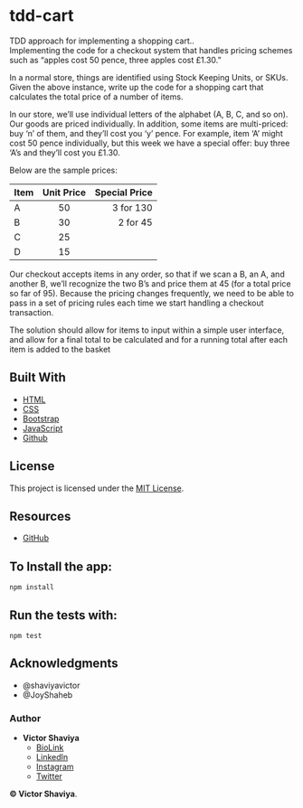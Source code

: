 # tdd-cart
TDD approach for implementing a shopping cart..     
Implementing the code for a checkout system that handles pricing schemes such as “apples cost 50 pence, three apples cost £1.30.”        

In a normal store, things are identified using Stock Keeping Units, or SKUs.      
Given the above instance, write up the code for a shopping cart that calculates the total price of a number of items.       

In our store, we’ll use individual letters of the alphabet (A, B, C, and so on). Our goods are priced individually. In addition, some items are multi-priced: buy ‘n’ of them, and they’ll cost you ‘y’ pence. For example, item ‘A’ might cost 50 pence individually, but this week we have a special offer: buy three ‘A’s and they’ll cost you £1.30.     

Below are the sample prices:

| Item          | Unit Price    | Special Price |
| ------------- |:-------------:| -----------:  |
| A             |  50           | 3 for 130     |
| B             |  30           | 2 for 45      |
| C             |  25           |               |
| D             |  15           |               |

Our checkout accepts items in any order, so that if we scan a B, an A, and another B, we’ll recognize the two B’s and price them at 45 (for a total price so far of 95). Because the pricing changes frequently, we need to be able to pass in a set of pricing rules each time we start handling a checkout transaction.

The solution should allow for items to input within a simple user interface, and allow for a final total to be calculated and for a running total after each item is added to the basket

## Built With

* [HTML](https://developer.mozilla.org/en-US/docs/Web/HTML)        
* [CSS](https://developer.mozilla.org/en-US/docs/Web/css)             
* [Bootstrap](https://getbootstrap.com/docs/5.2/getting-started/introduction/)         
* [JavaScript](https://developer.mozilla.org/en-US/docs/Web/JavaScript)              
* [Github](https://github.com/ShaviyaVictor/shaviya)

## License

This project is licensed under the [MIT License](https://github.com/ShaviyaVictor/tdd-cart/blob/main/LICENSE).           

## Resources
- [GitHub](https://github.com/JoyShaheb/shopping-cart-js/tree/main)          

## To Install the app:

    npm install

## Run the tests with:

    npm test

## Acknowledgments

* @shaviyavictor
* @JoyShaheb


### Author

* **Victor Shaviya**        
  - [BioLink](https://bio.link/shaviya)       
  - [LinkedIn](https://www.linkedin.com/in/ShaviyaVictor/)          
  - [Instagram](https://www.instagram.com/shaviyavictor/)        
  - [Twitter](https://twitter.com/ShaviyaVictor)        
  
  
**© Victor Shaviya**.